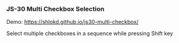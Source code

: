 ### JS-30 Multi Checkbox Selection

Demo: https://shlokd.github.io/js30-multi-checkbox/

Select multiple checkboxes in a sequence while pressing Shift key
